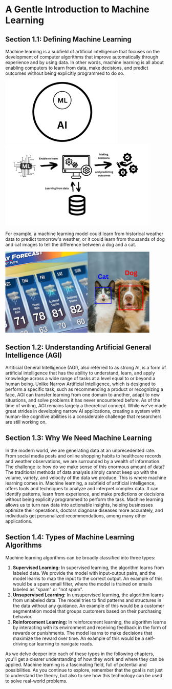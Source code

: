 # A Gentle Introduction to Machine Learning

## Section 1.1: Defining Machine Learning
Machine learning is a subfield of artificial intelligence that focuses on the development of 
computer algorithms that improve automatically through experience and by using data. 
In other words, machine learning is all about enabling computers to learn from data, 
make decisions, and predict outcomes without being explicitly programmed to do so.

<p float="left">

<img src="/machine_learning_basic/ML-AI.jpg" alt="ML and AI" width="350"> 

<img src="/machine_learning_basic/ML2.jpg" alt="Machine learning" width="450">

</p>


For example, a machine learning model could learn from historical weather data to 
predict tomorrow's weather, or it could learn from thousands of dog and cat images 
to tell the difference between a dog and a cat.

<img src="/machine_learning_basic/dog-cat.jpg" alt="dog and cat prediction" width="450">


## Section 1.2: Understanding Artificial General Intelligence (AGI)
Artificial General Intelligence (AGI), also referred to as strong AI, 
is a form of artificial intelligence that has the ability to understand, 
learn, and apply knowledge across a wide range of tasks at a level equal 
to or beyond a human being. Unlike Narrow Artificial Intelligence, which 
is designed to perform a specific task, such as recommending a product 
or recognizing a face, AGI can transfer learning from one domain to another, 
adapt to new situations, and solve problems it has never encountered before.
As of the time of writing, AGI remains largely a theoretical concept. 
While we've made great strides in developing narrow AI applications, creating
 a system with human-like cognitive abilities is a considerable challenge that 
 researchers are still working on.

## Section 1.3: Why We Need Machine Learning
In the modern world, we are generating data at an unprecedented rate. 
From social media posts and online shopping habits to healthcare records 
and weather observations, we are surrounded by a wealth of information. 
The challenge is: how do we make sense of this enormous amount of data? 
The traditional methods of data analysis simply cannot keep up with the volume, 
variety, and velocity of the data we produce.
This is where machine learning comes in. Machine learning, a subfield of 
artificial intelligence, offers tools and techniques to analyze and interpret 
complex data. It can identify patterns, learn from experience, and make predictions 
or decisions without being explicitly programmed to perform the task. 
Machine learning allows us to turn raw data into actionable insights, 
helping businesses optimize their operations, doctors diagnose diseases more accurately,
 and individuals get personalized recommendations, among many other applications.

## Section 1.4: Types of Machine Learning Algorithms
Machine learning algorithms can be broadly classified into three types:
1.	**Supervised Learning:** In supervised learning, the algorithm learns from labeled data. 
We provide the model with input-output pairs, and the model learns to map the input to 
the correct output. An example of this would be a spam email filter, where the model is 
trained on emails labeled as "spam" or "not spam".
2.	**Unsupervised Learning:** In unsupervised learning, the algorithm learns from unlabeled data.
 The model tries to find patterns and structures in the data without any guidance.
  An example of this would be a customer segmentation model that groups customers
   based on their purchasing behavior.
3.	**Reinforcement Learning:** In reinforcement learning, the algorithm learns by 
interacting with its environment and receiving feedback in the form of rewards or punishments.
 The model learns to make decisions that maximize the reward over time. 
 An example of this would be a self-driving car learning to navigate roads.
 
As we delve deeper into each of these types in the following chapters, you'll get a clearer understanding of how they work and where they can be applied. Machine learning is a fascinating field, full of potential and possibilities. As you continue to explore, remember that the goal is not just to understand the theory, but also to see how this technology can be used to solve real-world problems.
